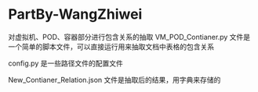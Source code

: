 # PartBy-WangZhiwei
对虚拟机、POD、容器部分进行包含关系的抽取
VM_POD_Contianer.py 文件是一个简单的脚本文件，可以直接运行用来抽取文档中表格的包含关系

config.py 是一些路径文件的配置文件

New_Contianer_Relation.json 文件是抽取后的结果，用字典来存储的
